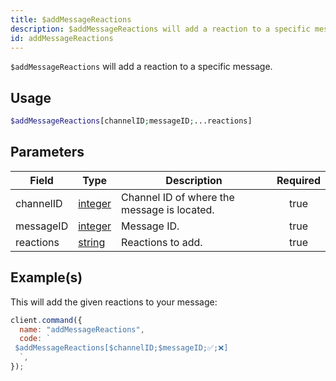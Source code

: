 ```yaml
---
title: $addMessageReactions
description: $addMessageReactions will add a reaction to a specific message.
id: addMessageReactions
---
```


`$addMessageReactions` will add a reaction to a specific message.

## Usage

```php
$addMessageReactions[channelID;messageID;...reactions]
```

## Parameters

| Field     | Type                                                                                                | Description                                 | Required |
| --------- | --------------------------------------------------------------------------------------------------- | ------------------------------------------- | :------: |
| channelID | [integer](https://developer.mozilla.org/en-US/docs/Web/JavaScript/Reference/Global_Objects/Integer) | Channel ID of where the message is located. |   true   |
| messageID | [integer](https://developer.mozilla.org/en-US/docs/Web/JavaScript/Reference/Global_Objects/Integer) | Message ID.                                 |   true   |
| reactions | [string](https://developer.mozilla.org/en-US/docs/Web/JavaScript/Reference/Global_Objects/String)   | Reactions to add.                           |   true   |

## Example(s)

This will add the given reactions to your message:

```javascript
client.command({
  name: "addMessageReactions",
  code: `
 $addMessageReactions[$channelID;$messageID;✅;❌]
  `,
});
```
